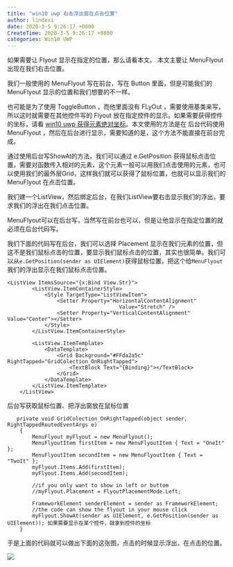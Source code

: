 ```yaml
---
title: "win10 uwp 右击浮出窗在点击位置"
author: lindexi
date: 2020-3-5 9:26:17 +0800
CreateTime: 2020-3-5 9:26:17 +0800
categories: Win10 UWP
---
```


如果需要让 Flyout 显示在指定的位置，那么请看本文。
本文主要让 MenuFlyout 出现在我们右击位置。

<!--more-->



<div id="toc"></div>

我们一般使用的 MenuFlyout 写在前台，写在 Button 里面，但是可能我们的 MenuFlyout 显示的位置和我们想要的不一样。

也可能是为了使用  ToggleButton ，而他里面没有 FLyOut ，需要使用基类来写，所以这时就需要在其他控件写的 Flyout 放在指定控件的显示。如果需要获得控件的坐标，请看 [win10 uwp 获得元素绝对坐标](http://lindexi.oschina.io/lindexi//post/win10-uwp-%E8%8E%B7%E5%BE%97%E5%85%83%E7%B4%A0%E7%BB%9D%E5%AF%B9%E5%9D%90%E6%A0%87/)。本文使用的方法是在 后台代码使用 MenuFlyout ，然后在后台进行显示，需要知道的是，这个方法不能直接在前台完成。

通过使用后台写ShowAt的方法，我们可以通过 e.GetPosition 获得鼠标点击位置，需要对函数传入相对的元素，这个元素一般可以用我们点击使用的元素，也可以使用我们的最外层Grid，这样我们就可以获得了鼠标位置，也就可以显示我们的 MenuFlyout 在点击位置。

我们建一个ListView，然后绑定后台，在我们ListView要右击显示我们的浮出，要求我们的浮出在我们点击位置。

MenuFlyout可以在后台写，当然写在前台也可以，但是让他显示在指定位置的就必须在后台代码写。

我们下面的代码写在后台，我们可以选择 Placement  显示在我们元素的位置，但这不是我们鼠标点击的位置，要显示我们鼠标点击的位置，其实也很简单。我们可以从`e.GetPosition(sender as UIElement)`获得鼠标位置，把这个给`MenuFlyout`我们的浮出显示在我们鼠标点击位置。

    <ListView ItemsSource="{x:Bind View.Str}">
            <ListView.ItemContainerStyle>
                <Style TargetType="ListViewItem">
                    <Setter Property="HorizontalContentAlignment"
                                        Value="Stretch" />
                    <Setter Property="VerticalContentAlignment" Value="Center"></Setter>
                </Style>
            </ListView.ItemContainerStyle>
            
            <ListView.ItemTemplate>
                <DataTemplate>
                    <Grid Background="#FFda2a5c" RightTapped="GridColection_OnRightTapped">
                        <TextBlock Text="{Binding}"></TextBlock>
                    </Grid>
                </DataTemplate>
            </ListView.ItemTemplate>
        </ListView>

后台写获取鼠标位置、把浮出窗放在鼠标位置

       private void GridColection_OnRightTapped(object sender, RightTappedRoutedEventArgs e)
        {
            MenuFlyout myFlyout = new MenuFlyout();
            MenuFlyoutItem firstItem = new MenuFlyoutItem { Text = "OneIt" };
            MenuFlyoutItem secondItem = new MenuFlyoutItem { Text = "TwoIt" };
            myFlyout.Items.Add(firstItem);
            myFlyout.Items.Add(secondItem);

            //if you only want to show in left or buttom 
            //myFlyout.Placement = FlyoutPlacementMode.Left;
            
            FrameworkElement senderElement = sender as FrameworkElement;
            //the code can show the flyout in your mouse click 
            myFlyout.ShowAt(sender as UIElement, e.GetPosition(sender as UIElement)); 如果需要显示在某个控件，就拿到控件的坐标
        }
 
 于是上面的代码就可以做出下面的这张图，点击的时候显示浮出，在点击的位置。

![](https://ooo.0o0.ooo/2016/10/01/57ef223c62d80.gif)




